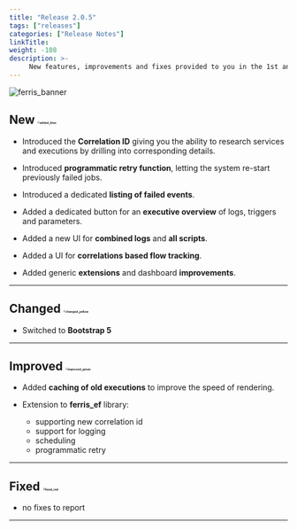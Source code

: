 ```yaml
---
title: "Release 2.0.5"
tags: ["releases"] 
categories: ["Release Notes"]
linkTitle:
weight: -108
description: >-
     New features, improvements and fixes provided to you in the 1st and 2nd Quarter of 2023.
---
```


![ferris_banner](/images/ferris_banner.png)


## New <img src="/images/added_blue.png" alt="added_blue" style="zoom:25%;" />

- Introduced the **Correlation ID** giving you the ability to research services and executions by drilling into corresponding details.

- Introduced **programmatic retry function**, letting the system re-start previously failed jobs.

- Introduced a dedicated **listing of failed events**.

- Added a dedicated button for an **executive overview** of logs, triggers and parameters.

- Added a new UI for **combined logs** and **all scripts**.

- Added a UI for **correlations based flow tracking**.

- Added generic **extensions** and dashboard **improvements**.

---


## Changed <img src="/images/changed_yellow.png" alt="changed_yellow" style="zoom:25%;" /> 

- Switched to **Bootstrap 5**

---


## Improved <img src="/images/improved_green.png" alt="improved_green" style="zoom:25%;" />

- Added **caching of old executions** to improve the speed of rendering.

- Extension to **ferris_ef** library:

     - supporting new correlation id
     - support for logging
     - scheduling
     - programmatic retry

---


## Fixed <img src="/images/fixed_red.png" alt="fixed_red" style="zoom:25%;" />

- no fixes to report

---